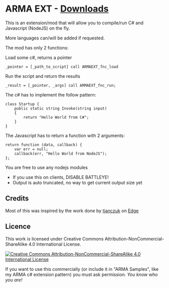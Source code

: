 # ARMA EXT - [Downloads](https://github.com/maca134/armaext/releases)
This is an extension/mod that will allow you to compile/run C# and Javascript (NodeJS) on the fly.

More languages can/will be added if requested.

The mod has only 2 functions:

Load some c#, returns a pointer
```
_pointer = [_path_to_script] call ARMAEXT_fnc_load
```

Run the script and return the results
```
_result = [_pointer, _args] call ARMAEXT_fnc_run;
```

The c# has to implement the follow pattern:
```
class Startup {
    public static string Invoke(string input)
    {
        return "Hello World from C#";
    }
}
```

The Javascript has to return a function with 2 arguments:
```
return function (data, callback) {
	var err = null;
	callback(err, "Hello World from NodeJS");
};
```
You are free to use any nodejs modules

- If you use this on clients, DISABLE BATTLEYE!
- Output is auto truncated, no way to get current output size yet

## Credits
Most of this was inspired by the work done by [tjanczuk](https://github.com/tjanczuk) on [Edge](https://github.com/tjanczuk/edge)

## Licence
This work is licensed under Creative Commons Attribution-NonCommercial-ShareAlike 4.0 International License.

[![Creative Commons Attribution-NonCommercial-ShareAlike 4.0 International License](https://i.creativecommons.org/l/by-nc-sa/4.0/80x15.png)](http://creativecommons.org/licenses/by-nc-sa/4.0/)

If you want to use this commercially (or include it in "ARMA Samples", like my ARMA c# extension pattern) you must ask permission. *You know who you are!*